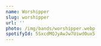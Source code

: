 ```yaml
---
name: Worshipper
slug: worshipper
url: ''
photo: /img/bands/worshipper.webp
spotifyId: 5SxcdMQJyAwJw7UiwdOux5
---
```

